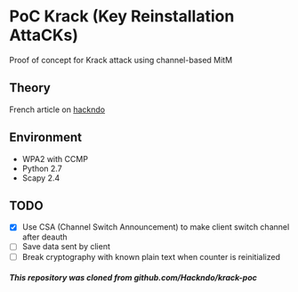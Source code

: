 # PoC Krack (Key Reinstallation AttaCKs)

Proof of concept for Krack attack using channel-based MitM

## Theory

French article on [hackndo](http://beta.hackndo.com/krack/)

## Environment

* WPA2 with CCMP
* Python 2.7
* Scapy 2.4

## TODO

- [X] Use CSA (Channel Switch Announcement) to make client switch channel after deauth
- [ ] Save data sent by client
- [ ] Break cryptography with known plain text when counter is reinitialized

##### This repository was cloned from github.com/Hackndo/krack-poc
